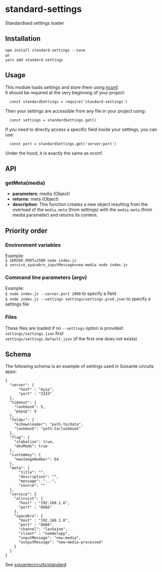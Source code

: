 # standard-settings
Standardised settings loader


## Installation

`npm install standard-settings --save`  
or  
`yarn add standard-settings`


## Usage

This module loads settings and store them using [nconf](https://github.com/indexzero/nconf).  
It should be required at the very beginning of your project:
```
  const standardSettings = require('standard-settings')
```
Then your settings are accessible from any file in your project using:
```
  const settings = standardSettings.get()
```
If you need to directly access a specific field inside your settings, you can use:
```
  const port = standardSettings.get('server:port')
```

Under the hood, it is exactly the same as nconf.


## API

### getMeta(media)
  - **parameters**: media (Object)
  - **returns**: meta (Object)
  - **description**: This function creates a new object resulting from the overload of the `media.meta` (from settings) with the `media.meta` (from media parameter) and returns its content.


## Priority order  

### Environment variables
Example:  
`$ SERVER_PORT=2500 node index.js`  
`$ service_spacebro_inputMessage=new-media node index.js`  

### Command line parameters (argv)
Example:  
`$ node index.js --server.port 2000` to specify a field  
`$ node index.js --settings settings/settings.prod.json` to specify a settings file  

### Files
These files are loaded if no `--settings` option is provided:  
`settings/settings.json` first  
`settings/settings.default.json` (if the first one does not exists)  


## Schema  

The following schema is an example of settings used in Soixante circuits apps:

```
{
  "server": {
      "host" : "myip",
      "port" : "3333"
  },
  "timeout": {
    "lookbook": 5,
    "popup": 4
  },
  "folder": {
    "kcDownloader": "path-to/data",
    "lookbook": "path-to/lookbook"
  },
  "flag": {
    "stabalize": true,
    "devMode": true
  },
  "customKey": {
    "maxImageNumber": 64
  },
  "meta": {
      "title": "",
      "description": "",
      "message": "...",
      "source": ""
  },
  "service": {
    "altruist": {
      "host" : "192.168.1.6",
      "port" : "6666"
    },
    "spacebro": {
      "host" : "192.168.1.6",
      "port" : "8888",
      "channel": "lachaine",
      "client" : "nomdelapp",
      "inputMessage": "new-media",
      "outputMessage": "new-media-processed"
    }
  }
}
```

See [soixantecircuits/standard](https://github.com/soixantecircuits/standard)
